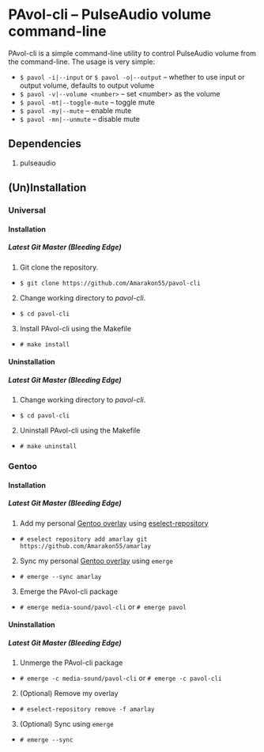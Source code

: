 # PAvol-cli – PulseAudio volume command-line

PAvol-cli is a simple command-line utility to control PulseAudio volume from the command-line.
The usage is very simple:
* `$ pavol -i|--input` or `$ pavol -o|--output` – whether to use input or output volume, defaults to output volume
* `$ pavol -v|--volume <number>` – set \<number> as the volume
* `$ pavol -mt|--toggle-mute` – toggle mute
* `$ pavol -my|--mute` – enable mute
* `$ pavol -mn|--unmute` – disable mute

## Dependencies
1. pulseaudio

## (Un)Installation
### Universal
#### Installation
##### Latest Git Master (Bleeding Edge)
1. Git clone the repository.
* `$ git clone https://github.com/Amarakon55/pavol-cli`
2. Change working directory to *pavol-cli*.
* `$ cd pavol-cli`
3. Install PAvol-cli using the Makefile
* `# make install`
#### Uninstallation
##### Latest Git Master (Bleeding Edge)
1. Change working directory to *pavol-cli*.
* `$ cd pavol-cli`
2. Uninstall PAvol-cli using the Makefile
* `# make uninstall`

### Gentoo
#### Installation
##### Latest Git Master (Bleeding Edge)
1. Add my personal [Gentoo overlay](https://github.com/Amarakon55/amarlay) using [eselect-repository](https://packages.gentoo.org/packages/app-eselect/eselect-repository)
* `# eselect repository add amarlay git https://github.com/Amarakon55/amarlay`
2. Sync my personal [Gentoo overlay](https://github.com/Amarakon55/amarlay) using `emerge`
* `# emerge --sync amarlay`
3. Emerge the PAvol-cli package
* `# emerge media-sound/pavol-cli` or `# emerge pavol`
#### Uninstallation
##### Latest Git Master (Bleeding Edge)
1. Unmerge the PAvol-cli package
* `# emerge -c media-sound/pavol-cli` or `# emerge -c pavol-cli`
2. (Optional) Remove my overlay
* `# eselect-repository remove -f amarlay`
3. (Optional) Sync using `emerge`
* `# emerge --sync`
